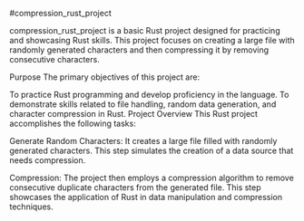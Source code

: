 #compression_rust_project

compression_rust_project is a basic Rust project designed for practicing and showcasing Rust skills. This project focuses on creating a large file with randomly generated characters and then compressing it by removing consecutive characters.

Purpose
The primary objectives of this project are:

To practice Rust programming and develop proficiency in the language.
To demonstrate skills related to file handling, random data generation, and character compression in Rust.
Project Overview
This Rust project accomplishes the following tasks:

Generate Random Characters: It creates a large file filled with randomly generated characters. This step simulates the creation of a data source that needs compression.

Compression: The project then employs a compression algorithm to remove consecutive duplicate characters from the generated file. This step showcases the application of Rust in data manipulation and compression techniques.
